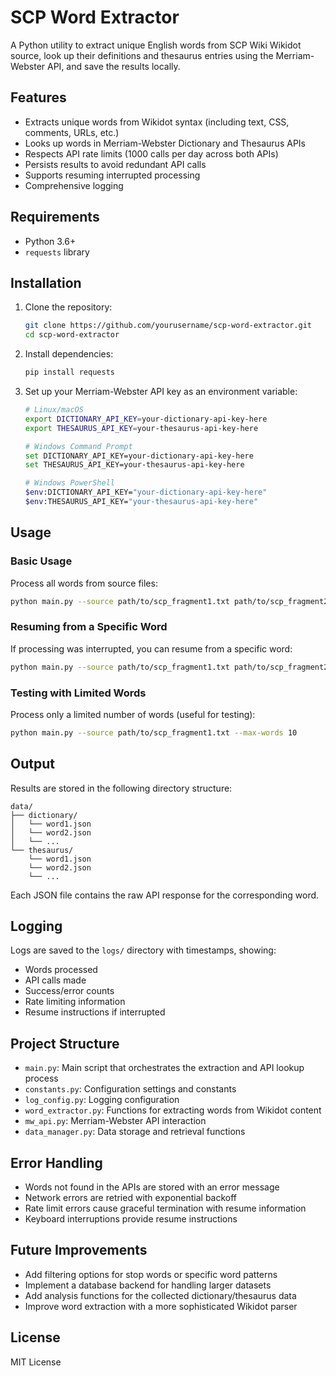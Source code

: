 # SCP Word Extractor

A Python utility to extract unique English words from SCP Wiki Wikidot source,
look up their definitions and thesaurus entries using the Merriam-Webster API,
and save the results locally.

## Features

- Extracts unique words from Wikidot syntax (including text, CSS, comments,
  URLs, etc.)
- Looks up words in Merriam-Webster Dictionary and Thesaurus APIs
- Respects API rate limits (1000 calls per day across both APIs)
- Persists results to avoid redundant API calls
- Supports resuming interrupted processing
- Comprehensive logging

## Requirements

- Python 3.6+
- `requests` library

## Installation

1. Clone the repository:

   ```bash
   git clone https://github.com/yourusername/scp-word-extractor.git
   cd scp-word-extractor
   ```

2. Install dependencies:

   ```bash
   pip install requests
   ```

3. Set up your Merriam-Webster API key as an environment variable:

   ```bash
   # Linux/macOS
   export DICTIONARY_API_KEY=your-dictionary-api-key-here
   export THESAURUS_API_KEY=your-thesaurus-api-key-here

   # Windows Command Prompt
   set DICTIONARY_API_KEY=your-dictionary-api-key-here
   set THESAURUS_API_KEY=your-thesaurus-api-key-here

   # Windows PowerShell
   $env:DICTIONARY_API_KEY="your-dictionary-api-key-here"
   $env:THESAURUS_API_KEY="your-thesaurus-api-key-here"
   ```

## Usage

### Basic Usage

Process all words from source files:

```bash
python main.py --source path/to/scp_fragment1.txt path/to/scp_fragment2.txt
```

### Resuming from a Specific Word

If processing was interrupted, you can resume from a specific word:

```bash
python main.py --source path/to/scp_fragment1.txt path/to/scp_fragment2.txt --start-word example
```

### Testing with Limited Words

Process only a limited number of words (useful for testing):

```bash
python main.py --source path/to/scp_fragment1.txt --max-words 10
```

## Output

Results are stored in the following directory structure:

```plaintext
data/
├── dictionary/
│   └── word1.json
│   └── word2.json
│   └── ...
└── thesaurus/
    └── word1.json
    └── word2.json
    └── ...
```

Each JSON file contains the raw API response for the corresponding word.

## Logging

Logs are saved to the `logs/` directory with timestamps, showing:

- Words processed
- API calls made
- Success/error counts
- Rate limiting information
- Resume instructions if interrupted

## Project Structure

- `main.py`: Main script that orchestrates the extraction and API lookup process
- `constants.py`: Configuration settings and constants
- `log_config.py`: Logging configuration
- `word_extractor.py`: Functions for extracting words from Wikidot content
- `mw_api.py`: Merriam-Webster API interaction
- `data_manager.py`: Data storage and retrieval functions

## Error Handling

- Words not found in the APIs are stored with an error message
- Network errors are retried with exponential backoff
- Rate limit errors cause graceful termination with resume information
- Keyboard interruptions provide resume instructions

## Future Improvements

- Add filtering options for stop words or specific word patterns
- Implement a database backend for handling larger datasets
- Add analysis functions for the collected dictionary/thesaurus data
- Improve word extraction with a more sophisticated Wikidot parser

## License

MIT License
